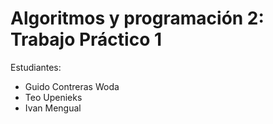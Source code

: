 # Algoritmos y programación 2: Trabajo Práctico 1

Estudiantes:

- Guido Contreras Woda
- Teo Upenieks
- Ivan Mengual

